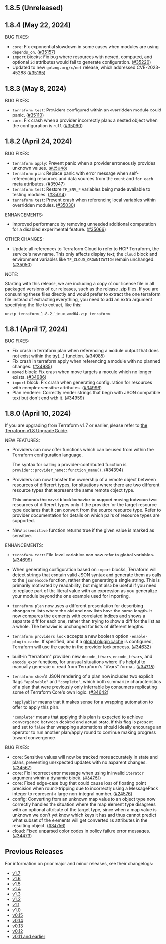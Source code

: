 ## 1.8.5 (Unreleased)

## 1.8.4 (May 22, 2024)

BUG FIXES:
* `core`: Fix exponential slowdown in some cases when modules are using `depends_on`. ([#35157](https://github.com/hashicorp/terraform/issues/35157))
* `import` blocks: Fix bug where resources with nested, computed, and optional `id` attributes would fail to generate configuration. ([#35220](https://github.com/hashicorp/terraform/issues/35220))
* Updated to new `golang.org/x/net` release, which addressed CVE-2023-45288 ([#35165](https://github.com/hashicorp/terraform/issues/35165))

## 1.8.3 (May 8, 2024)

BUG FIXES:
* `terraform test`: Providers configured within an overridden module could panic. ([#35110](https://github.com/hashicorp/terraform/issues/35110))
* `core`: Fix crash when a provider incorrectly plans a nested object when the configuration is `null` ([#35090](https://github.com/hashicorp/terraform/issues/35090))

## 1.8.2 (April 24, 2024)

BUG FIXES:

* `terraform apply`: Prevent panic when a provider erroneously provides unknown values. ([#35048](https://github.com/hashicorp/terraform/pull/35048))
* `terraform plan`: Replace panic with error message when self-referencing resources and data sources from the `count` and `for_each` meta attributes. ([#35047](https://github.com/hashicorp/terraform/pull/35047))
* `terraform test`: Restore `TF_ENV_*` variables being made available to testing modules. ([#35014](https://github.com/hashicorp/terraform/pull/35014))
* `terraform test`: Prevent crash when referencing local variables within overridden modules. ([#35030](https://github.com/hashicorp/terraform/pull/35030))

ENHANCEMENTS:

* Improved performance by removing unneeded additional computation for a disabled experimental feature. ([#35066](https://github.com/hashicorp/terraform/pull/35066))

OTHER CHANGES:

* Update all references to Terraform Cloud to refer to HCP Terraform, the service's new name. This only affects display text; the `cloud` block and environment variables like `TF_CLOUD_ORGANIZATION` remain unchanged. ([#35050](https://github.com/hashicorp/terraform/pull/35050))

NOTE:

Starting with this release, we are including a copy of our license file in all packaged versions of our releases, such as the release .zip files. If you are consuming these files directly and would prefer to extract the one terraform file instead of extracting everything, you need to add an extra argument specifying the file to extract, like this:
```
unzip terraform_1.8.2_linux_amd64.zip terraform
```

## 1.8.1 (April 17, 2024)

BUG FIXES:

* Fix crash in terraform plan when referencing a module output that does not exist within the try(...) function. ([#34985](https://github.com/hashicorp/terraform/pull/34985))
* Fix crash in terraform apply when referencing a module with no planned changes. ([#34985](https://github.com/hashicorp/terraform/pull/34985))
* `moved` block: Fix crash when move targets a module which no longer exists. ([#34986](https://github.com/hashicorp/terraform/pull/34986))
* `import` block: Fix crash when generating configuration for resources with complex sensitive attributes. ([#34996](https://github.com/hashicorp/terraform/pull/34996))
* Plan renderer: Correctly render strings that begin with JSON compatible text but don't end with it. ([#34959](https://github.com/hashicorp/terraform/pull/34959))

## 1.8.0 (April 10, 2024)

If you are upgrading from Terraform v1.7 or earlier, please refer to
[the Terraform v1.8 Upgrade Guide](https://developer.hashicorp.com/terraform/language/v1.8.x/upgrade-guides).

NEW FEATURES:

* Providers can now offer functions which can be used from within the Terraform configuration language.

    The syntax for calling a provider-contributed function is `provider::provider_name::function_name()`. ([#34394](https://github.com/hashicorp/terraform/issues/34394))
* Providers can now transfer the ownership of a remote object between resources of different types, for situations where there are two different resource types that represent the same remote object type.

    This extends the `moved` block behavior to support moving between two resources of different types only if the provider for the target resource type declares that it can convert from the source resource type. Refer to provider documentation for details on which pairs of resource types are supported.
* New `issensitive` function returns true if the given value is marked as sensitive.

ENHANCEMENTS:

* `terraform test`: File-level variables can now refer to global variables. ([#34699](https://github.com/hashicorp/terraform/issues/34699))
* When generating configuration based on `import` blocks, Terraform will detect strings that contain valid JSON syntax and generate them as calls to the `jsonencode` function, rather than generating a single string. This is primarily motivated by readability, but might also be useful if you need to replace part of the literal value with an expression as you generalize your module beyond the one example used for importing.
* `terraform plan` now uses a different presentation for describing changes to lists where the old and new lists have the same length. It now compares the elements with correlated indices and shows a separate diff for each one, rather than trying to show a diff for the list as a whole. The behavior is unchanged for lists of different lengths.
* `terraform providers lock` accepts a new boolean option `-enable-plugin-cache`. If specified, and if a [global plugin cache](https://developer.hashicorp.com/terraform/cli/config/config-file#provider-plugin-cache) is configured, Terraform will use the cache in the provider lock process. ([#34632](https://github.com/hashicorp/terraform/issues/34632))
* built-in "terraform" provider: new `decode_tfvars`, `encode_tfvars`, and `encode_expr` functions, for unusual situations where it's helpful to manually generate or read from Terraform's "tfvars" format. ([#34718](https://github.com/hashicorp/terraform/issues/34718))
* `terraform show`'s JSON rendering of a plan now includes two explicit flags `"applyable"` and `"complete"`, which both summarize characteristics of a plan that were previously only inferrable by consumers replicating some of Terraform Core's own logic. ([#34642](https://github.com/hashicorp/terraform/issues/34642))

    `"applyable"` means that it makes sense for a wrapping automation to offer to apply this plan.

    `"complete"` means that applying this plan is expected to achieve convergence between desired and actual state. If this flag is present and set to `false` then wrapping automations should ideally encourage an operator to run another plan/apply round to continue making progress toward convergence.

BUG FIXES:

* core: Sensitive values will now be tracked more accurately in state and plans, preventing unexpected updates with no apparent changes. ([#34567](https://github.com/hashicorp/terraform/issues/34567))
* core: Fix incorrect error message when using in invalid `iterator` argument within a dynamic block. ([#34751](https://github.com/hashicorp/terraform/issues/34751))
* core: Fixed edge-case bug that could cause loss of floating point precision when round-tripping due to incorrectly using a MessagePack integer to represent a large non-integral number. ([#24576](https://github.com/hashicorp/terraform/issues/24576))
* config: Converting from an unknown map value to an object type now correctly handles the situation where the map element type disagrees with an optional attribute of the target type, since when a map value is unknown we don't yet know which keys it has and thus cannot predict what subset of the elements will get converted as attributes in the resulting object. ([#34756](https://github.com/hashicorp/terraform/issues/34756))
* cloud: Fixed unparsed color codes in policy failure error messages. ([#34473](https://github.com/hashicorp/terraform/issues/34473))

## Previous Releases

For information on prior major and minor releases, see their changelogs:

* [v1.7](https://github.com/hashicorp/terraform/blob/v1.7/CHANGELOG.md)
* [v1.6](https://github.com/hashicorp/terraform/blob/v1.6/CHANGELOG.md)
* [v1.5](https://github.com/hashicorp/terraform/blob/v1.5/CHANGELOG.md)
* [v1.4](https://github.com/hashicorp/terraform/blob/v1.4/CHANGELOG.md)
* [v1.3](https://github.com/hashicorp/terraform/blob/v1.3/CHANGELOG.md)
* [v1.2](https://github.com/hashicorp/terraform/blob/v1.2/CHANGELOG.md)
* [v1.1](https://github.com/hashicorp/terraform/blob/v1.1/CHANGELOG.md)
* [v1.0](https://github.com/hashicorp/terraform/blob/v1.0/CHANGELOG.md)
* [v0.15](https://github.com/hashicorp/terraform/blob/v0.15/CHANGELOG.md)
* [v0.14](https://github.com/hashicorp/terraform/blob/v0.14/CHANGELOG.md)
* [v0.13](https://github.com/hashicorp/terraform/blob/v0.13/CHANGELOG.md)
* [v0.12](https://github.com/hashicorp/terraform/blob/v0.12/CHANGELOG.md)
* [v0.11 and earlier](https://github.com/hashicorp/terraform/blob/v0.11/CHANGELOG.md)

